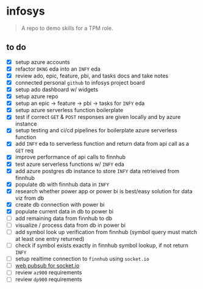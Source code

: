 # infosys

> A repo to demo skills for a TPM role.

## to do

* [X] setup azure accounts
* [X] refactor `DKNG` eda into an `INFY` eda
* [X] review ado, epic, feature, pbi, and tasks docs and take notes
* [X] connected personal `github` to infosys project board
* [X] setup ado dashboard w/ widgets
* [X] setup azure repo
* [X] setup an epic -> feature -> pbi -> tasks for `INFY` eda
* [X] setup azure serverless function boilerplate
* [X] test if correct `GET` & `POST` responses are given locally and by azure instance
* [X] setup testing and ci/cd pipelines for boilerplate azure serverless function
* [X] add `INFY` eda to serverless function and return data from api call as a `GET` req
* [X] improve performance of api calls to finnhub
* [X] test azure serverless functions w/ `INFY` eda
* [X] add azure postgres db instance to store `INFY` data retrieived from finnhub
* [X] populate db with finnhub data in `INFY`
* [X] research whether power app or power bi is best/easy solution for data viz from db
* [X] create db connection with power bi
* [X] populate current data in db to power bi
* [ ] add remaining data from finnhub to db
* [ ] visualize / process data from db in power bi
* [ ] add symbol look up verification from finnhub (symbol query must match at least one entry returned)
* [ ] check if symbol exists exactly in finnhub symbol lookup, if not return `INFY`
* [ ] setup realtime connection to `finnhub` using `socket.io`
* [ ] [web pubsub for socket.io](https://learn.microsoft.com/en-us/azure/azure-web-pubsub/socketio-quickstart)
* [ ] review `az900` requirements
* [ ] review `dp900` requirements

